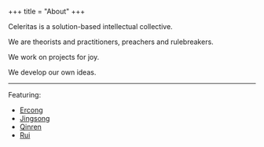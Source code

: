 +++
title = "About"
+++

Celeritas is a solution-based intellectual collective.

We are theorists and practitioners, preachers and rulebreakers.

We work on projects for joy.

We develop our own ideas.

***

Featuring:

- [Ercong](https://github.com/ErcongLuo)
- [Jingsong](https://github.com/jingshenSN2)
- [Qinren](https://github.com/QinrenZhou)
- [Rui](https://github.com/rexarski)